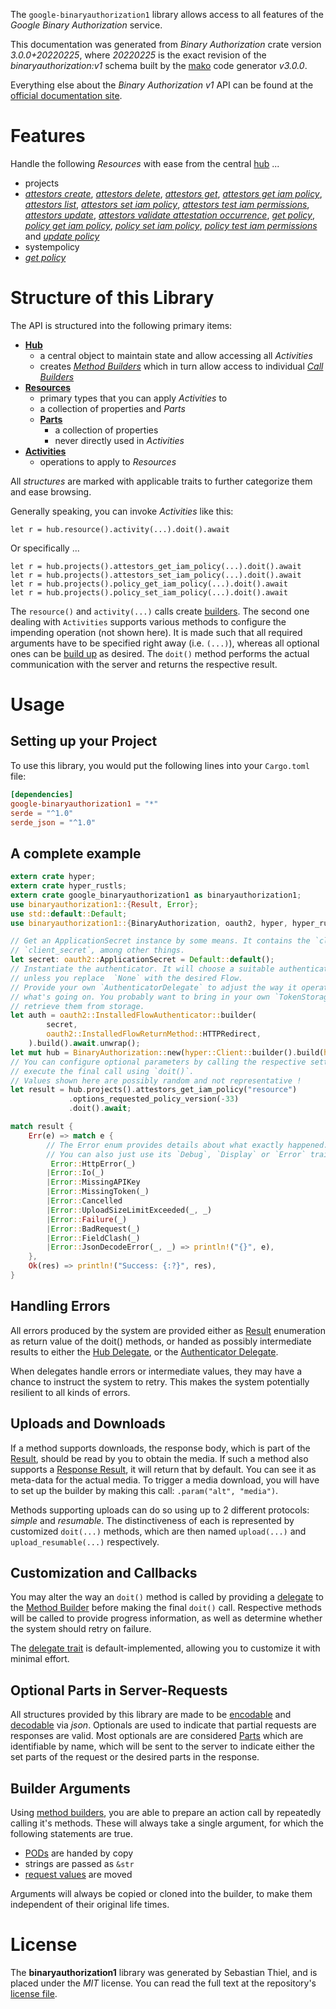 <!---
DO NOT EDIT !
This file was generated automatically from 'src/mako/api/README.md.mako'
DO NOT EDIT !
-->
The `google-binaryauthorization1` library allows access to all features of the *Google Binary Authorization* service.

This documentation was generated from *Binary Authorization* crate version *3.0.0+20220225*, where *20220225* is the exact revision of the *binaryauthorization:v1* schema built by the [mako](http://www.makotemplates.org/) code generator *v3.0.0*.

Everything else about the *Binary Authorization* *v1* API can be found at the
[official documentation site](https://cloud.google.com/binary-authorization/).
# Features

Handle the following *Resources* with ease from the central [hub](https://docs.rs/google-binaryauthorization1/3.0.0+20220225/google_binaryauthorization1/BinaryAuthorization) ... 

* projects
 * [*attestors create*](https://docs.rs/google-binaryauthorization1/3.0.0+20220225/google_binaryauthorization1/api::ProjectAttestorCreateCall), [*attestors delete*](https://docs.rs/google-binaryauthorization1/3.0.0+20220225/google_binaryauthorization1/api::ProjectAttestorDeleteCall), [*attestors get*](https://docs.rs/google-binaryauthorization1/3.0.0+20220225/google_binaryauthorization1/api::ProjectAttestorGetCall), [*attestors get iam policy*](https://docs.rs/google-binaryauthorization1/3.0.0+20220225/google_binaryauthorization1/api::ProjectAttestorGetIamPolicyCall), [*attestors list*](https://docs.rs/google-binaryauthorization1/3.0.0+20220225/google_binaryauthorization1/api::ProjectAttestorListCall), [*attestors set iam policy*](https://docs.rs/google-binaryauthorization1/3.0.0+20220225/google_binaryauthorization1/api::ProjectAttestorSetIamPolicyCall), [*attestors test iam permissions*](https://docs.rs/google-binaryauthorization1/3.0.0+20220225/google_binaryauthorization1/api::ProjectAttestorTestIamPermissionCall), [*attestors update*](https://docs.rs/google-binaryauthorization1/3.0.0+20220225/google_binaryauthorization1/api::ProjectAttestorUpdateCall), [*attestors validate attestation occurrence*](https://docs.rs/google-binaryauthorization1/3.0.0+20220225/google_binaryauthorization1/api::ProjectAttestorValidateAttestationOccurrenceCall), [*get policy*](https://docs.rs/google-binaryauthorization1/3.0.0+20220225/google_binaryauthorization1/api::ProjectGetPolicyCall), [*policy get iam policy*](https://docs.rs/google-binaryauthorization1/3.0.0+20220225/google_binaryauthorization1/api::ProjectPolicyGetIamPolicyCall), [*policy set iam policy*](https://docs.rs/google-binaryauthorization1/3.0.0+20220225/google_binaryauthorization1/api::ProjectPolicySetIamPolicyCall), [*policy test iam permissions*](https://docs.rs/google-binaryauthorization1/3.0.0+20220225/google_binaryauthorization1/api::ProjectPolicyTestIamPermissionCall) and [*update policy*](https://docs.rs/google-binaryauthorization1/3.0.0+20220225/google_binaryauthorization1/api::ProjectUpdatePolicyCall)
* systempolicy
 * [*get policy*](https://docs.rs/google-binaryauthorization1/3.0.0+20220225/google_binaryauthorization1/api::SystempolicyGetPolicyCall)




# Structure of this Library

The API is structured into the following primary items:

* **[Hub](https://docs.rs/google-binaryauthorization1/3.0.0+20220225/google_binaryauthorization1/BinaryAuthorization)**
    * a central object to maintain state and allow accessing all *Activities*
    * creates [*Method Builders*](https://docs.rs/google-binaryauthorization1/3.0.0+20220225/google_binaryauthorization1/client::MethodsBuilder) which in turn
      allow access to individual [*Call Builders*](https://docs.rs/google-binaryauthorization1/3.0.0+20220225/google_binaryauthorization1/client::CallBuilder)
* **[Resources](https://docs.rs/google-binaryauthorization1/3.0.0+20220225/google_binaryauthorization1/client::Resource)**
    * primary types that you can apply *Activities* to
    * a collection of properties and *Parts*
    * **[Parts](https://docs.rs/google-binaryauthorization1/3.0.0+20220225/google_binaryauthorization1/client::Part)**
        * a collection of properties
        * never directly used in *Activities*
* **[Activities](https://docs.rs/google-binaryauthorization1/3.0.0+20220225/google_binaryauthorization1/client::CallBuilder)**
    * operations to apply to *Resources*

All *structures* are marked with applicable traits to further categorize them and ease browsing.

Generally speaking, you can invoke *Activities* like this:

```Rust,ignore
let r = hub.resource().activity(...).doit().await
```

Or specifically ...

```ignore
let r = hub.projects().attestors_get_iam_policy(...).doit().await
let r = hub.projects().attestors_set_iam_policy(...).doit().await
let r = hub.projects().policy_get_iam_policy(...).doit().await
let r = hub.projects().policy_set_iam_policy(...).doit().await
```

The `resource()` and `activity(...)` calls create [builders][builder-pattern]. The second one dealing with `Activities` 
supports various methods to configure the impending operation (not shown here). It is made such that all required arguments have to be 
specified right away (i.e. `(...)`), whereas all optional ones can be [build up][builder-pattern] as desired.
The `doit()` method performs the actual communication with the server and returns the respective result.

# Usage

## Setting up your Project

To use this library, you would put the following lines into your `Cargo.toml` file:

```toml
[dependencies]
google-binaryauthorization1 = "*"
serde = "^1.0"
serde_json = "^1.0"
```

## A complete example

```Rust
extern crate hyper;
extern crate hyper_rustls;
extern crate google_binaryauthorization1 as binaryauthorization1;
use binaryauthorization1::{Result, Error};
use std::default::Default;
use binaryauthorization1::{BinaryAuthorization, oauth2, hyper, hyper_rustls};

// Get an ApplicationSecret instance by some means. It contains the `client_id` and 
// `client_secret`, among other things.
let secret: oauth2::ApplicationSecret = Default::default();
// Instantiate the authenticator. It will choose a suitable authentication flow for you, 
// unless you replace  `None` with the desired Flow.
// Provide your own `AuthenticatorDelegate` to adjust the way it operates and get feedback about 
// what's going on. You probably want to bring in your own `TokenStorage` to persist tokens and
// retrieve them from storage.
let auth = oauth2::InstalledFlowAuthenticator::builder(
        secret,
        oauth2::InstalledFlowReturnMethod::HTTPRedirect,
    ).build().await.unwrap();
let mut hub = BinaryAuthorization::new(hyper::Client::builder().build(hyper_rustls::HttpsConnector::with_native_roots()), auth);
// You can configure optional parameters by calling the respective setters at will, and
// execute the final call using `doit()`.
// Values shown here are possibly random and not representative !
let result = hub.projects().attestors_get_iam_policy("resource")
             .options_requested_policy_version(-33)
             .doit().await;

match result {
    Err(e) => match e {
        // The Error enum provides details about what exactly happened.
        // You can also just use its `Debug`, `Display` or `Error` traits
         Error::HttpError(_)
        |Error::Io(_)
        |Error::MissingAPIKey
        |Error::MissingToken(_)
        |Error::Cancelled
        |Error::UploadSizeLimitExceeded(_, _)
        |Error::Failure(_)
        |Error::BadRequest(_)
        |Error::FieldClash(_)
        |Error::JsonDecodeError(_, _) => println!("{}", e),
    },
    Ok(res) => println!("Success: {:?}", res),
}

```
## Handling Errors

All errors produced by the system are provided either as [Result](https://docs.rs/google-binaryauthorization1/3.0.0+20220225/google_binaryauthorization1/client::Result) enumeration as return value of
the doit() methods, or handed as possibly intermediate results to either the 
[Hub Delegate](https://docs.rs/google-binaryauthorization1/3.0.0+20220225/google_binaryauthorization1/client::Delegate), or the [Authenticator Delegate](https://docs.rs/yup-oauth2/*/yup_oauth2/trait.AuthenticatorDelegate.html).

When delegates handle errors or intermediate values, they may have a chance to instruct the system to retry. This 
makes the system potentially resilient to all kinds of errors.

## Uploads and Downloads
If a method supports downloads, the response body, which is part of the [Result](https://docs.rs/google-binaryauthorization1/3.0.0+20220225/google_binaryauthorization1/client::Result), should be
read by you to obtain the media.
If such a method also supports a [Response Result](https://docs.rs/google-binaryauthorization1/3.0.0+20220225/google_binaryauthorization1/client::ResponseResult), it will return that by default.
You can see it as meta-data for the actual media. To trigger a media download, you will have to set up the builder by making
this call: `.param("alt", "media")`.

Methods supporting uploads can do so using up to 2 different protocols: 
*simple* and *resumable*. The distinctiveness of each is represented by customized 
`doit(...)` methods, which are then named `upload(...)` and `upload_resumable(...)` respectively.

## Customization and Callbacks

You may alter the way an `doit()` method is called by providing a [delegate](https://docs.rs/google-binaryauthorization1/3.0.0+20220225/google_binaryauthorization1/client::Delegate) to the 
[Method Builder](https://docs.rs/google-binaryauthorization1/3.0.0+20220225/google_binaryauthorization1/client::CallBuilder) before making the final `doit()` call. 
Respective methods will be called to provide progress information, as well as determine whether the system should 
retry on failure.

The [delegate trait](https://docs.rs/google-binaryauthorization1/3.0.0+20220225/google_binaryauthorization1/client::Delegate) is default-implemented, allowing you to customize it with minimal effort.

## Optional Parts in Server-Requests

All structures provided by this library are made to be [encodable](https://docs.rs/google-binaryauthorization1/3.0.0+20220225/google_binaryauthorization1/client::RequestValue) and 
[decodable](https://docs.rs/google-binaryauthorization1/3.0.0+20220225/google_binaryauthorization1/client::ResponseResult) via *json*. Optionals are used to indicate that partial requests are responses 
are valid.
Most optionals are are considered [Parts](https://docs.rs/google-binaryauthorization1/3.0.0+20220225/google_binaryauthorization1/client::Part) which are identifiable by name, which will be sent to 
the server to indicate either the set parts of the request or the desired parts in the response.

## Builder Arguments

Using [method builders](https://docs.rs/google-binaryauthorization1/3.0.0+20220225/google_binaryauthorization1/client::CallBuilder), you are able to prepare an action call by repeatedly calling it's methods.
These will always take a single argument, for which the following statements are true.

* [PODs][wiki-pod] are handed by copy
* strings are passed as `&str`
* [request values](https://docs.rs/google-binaryauthorization1/3.0.0+20220225/google_binaryauthorization1/client::RequestValue) are moved

Arguments will always be copied or cloned into the builder, to make them independent of their original life times.

[wiki-pod]: http://en.wikipedia.org/wiki/Plain_old_data_structure
[builder-pattern]: http://en.wikipedia.org/wiki/Builder_pattern
[google-go-api]: https://github.com/google/google-api-go-client

# License
The **binaryauthorization1** library was generated by Sebastian Thiel, and is placed 
under the *MIT* license.
You can read the full text at the repository's [license file][repo-license].

[repo-license]: https://github.com/Byron/google-apis-rsblob/main/LICENSE.md
